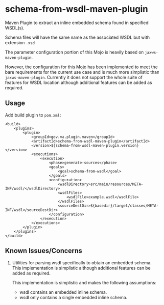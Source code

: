 # schema-from-wsdl-maven-plugin

Maven Plugin to extract an inline embedded schema found in specified WSDL(s).

Schema files will have the same name as the associated WSDL but with extension `.xsd`
 
The parameter configuration portion of this Mojo is heavily based on `jaxws-maven-plugin`.
 
However, the configuration for this Mojo has been implemented to meet the bare requirements for the current use case and is much more simplistic than `jaxws-maven-plugin`. Currently it does not support the whole suite of features for WSDL location although additional features can be added as required.

## Usage

Add build plugin to `pom.xml`:

```
<build>
    <plugins>
        <plugin>
            <groupId>gov.va.plugin.maven</groupId>
            <artifactId>schema-from-wsdl-maven-plugin</artifactId>
            <version>${schema-from-wsdl-maven-plugin.version}</version>
            <executions>
                <execution>
                    <phase>generate-sources</phase>
                    <goals>
                        <goal>schema-from-wsdl</goal>
                    </goals>
                    <configuration>
                        <wsdlDirectory>src/main/resources/META-INF/wsdl/</wsdlDirectory>
                        <wsdlFiles>
                            <wsdlFile>example.wsdl</wsdlFile>
                        </wsdlFiles>
                        <sourceDestDir>${basedir}/target/classes/META-INF/wsdl</sourceDestDir>
                    </configuration>
                </execution>
            </executions>
        </plugin>
    </plugins>
</build>
```

## Known Issues/Concerns

1. Utilities for parsing wsdl specifically to obtain an embedded schema. This implementation is simplistic although additional features can be added as required. 

   This implementation is simplistic and makes the following assumptions:
   * wsdl contains an embedded inline schema.
   * wsdl only contains a single embedded inline schema.
